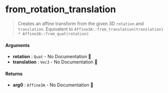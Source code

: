 # from\_rotation\_translation

>  Creates an affine transform from the given 3D `rotation` and `translation`.
>  Equivalent to `Affine3A::from_translation(translation) * Affine3A::from_quat(rotation)`

#### Arguments

- **rotation** : `Quat` \- No Documentation 🚧
- **translation** : `Vec3` \- No Documentation 🚧

#### Returns

- **arg0** : `Affine3A` \- No Documentation 🚧